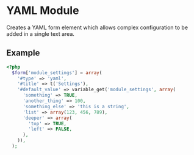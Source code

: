 YAML Module
===========

Creates a YAML form element which allows complex configuration to be added in a single
text area.

Example
-------

```php
<?php
  $form['module_settings'] = array(
    '#type' => 'yaml',
    '#title' => t('Settings'),
    '#default_value' => variable_get('module_settings', array(
      'something' => TRUE,
      'another_thing' => 100,
      'something_else' => 'this is a string',
      'list' => array(123, 456, 789),
      'deeper' => array(
        'top' => TRUE,
        'left' => FALSE,
      ),
    )),
  );
```

